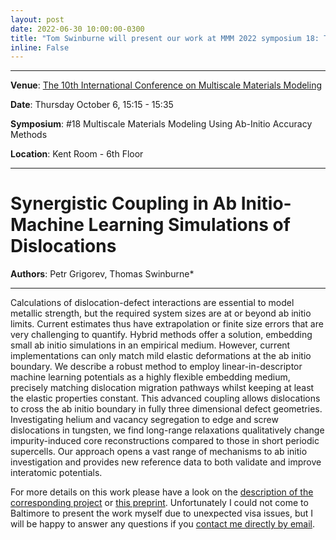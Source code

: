 ```yaml
---
layout: post
date: 2022-06-30 10:00:00-0300
title: "Tom Swinburne will present our work at MMM 2022 symposium 18: Thursday October 6, 15:15."
inline: False
---
```


---
**Venue**: [The 10th International Conference on Multiscale Materials Modeling](https://mmm10.jhu.edu/)

**Date**: Thursday October 6, 15:15 - 15:35

**Symposium**: #18 Multiscale Materials Modeling Using Ab-Initio Accuracy Methods

**Location**:	Kent Room - 6th Floor

---

# Synergistic Coupling in Ab Initio-Machine Learning Simulations of Dislocations

**Authors**: Petr Grigorev, Thomas Swinburne*

---

Calculations of dislocation-defect interactions are essential to model metallic strength, but the required system sizes are at or beyond ab initio limits. Current estimates thus have extrapolation or finite size errors that are very challenging to quantify. Hybrid methods offer a solution, embedding small ab initio simulations in an empirical medium. However, current implementations can only match mild elastic deformations at the ab initio boundary. We describe a robust method to employ linear-in-descriptor machine learning potentials as a highly flexible embedding medium, precisely matching dislocation migration pathways whilst keeping at least the elastic properties constant. This advanced coupling allows dislocations to cross the ab initio boundary in fully three dimensional defect geometries. Investigating helium and vacancy segregation to edge and screw dislocations in tungsten, we find long-range relaxations qualitatively change impurity-induced core reconstructions compared to those in short periodic supercells. Our approach opens a vast range of mechanisms to ab initio investigation and provides new reference data to both validate and improve interatomic potentials.

For more details on this work please have a look on the [description of the corresponding project](/projects/qmml) or [this preprint](https://arxiv.org/abs/2111.11262). Unfortunately I could not come to Baltimore to present the work myself due to unexpected visa issues, but I will be happy to answer any questions if you [contact me directly by email](mailto:petr.y.grigorev@gmail.com).

